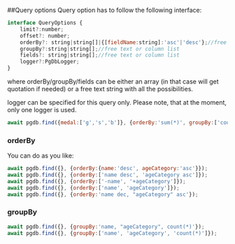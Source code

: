 ##Query options
Query option has to follow the following interface:

```js
interface QueryOptions {
    limit?:number;
    offset?: number;
    orderBy?: string|string[]|{[fieldName:string]:'asc'|'desc'};//free text or column list
    groupBy?:string|string[];//free text or column list
    fields?: string|string[];//free text or column list
    logger?:PgDbLogger;
}
```
where orderBy/groupBy/fields can be either an array (in that case will get quotation if needed) 
or a free text string with all the possibilities.

logger can be specified for this query only. Please note, that at the moment, only one logger is used.

```js
await pgdb.find({medal:['g','s','b']}, {orderBy:'sum(*)', groupBy:['country'], fields:'sum(*) as numberOfMedals, country'});
```
### orderBy
You can do as you like:
```js
await pgdb.find({}, {orderBy:{name:'desc', ageCategory:'asc'}});
await pgdb.find({}, {orderBy:['name desc', 'ageCategory asc']});
await pgdb.find({}, {orderBy:['-name', '+ageCategory']});
await pgdb.find({}, {orderBy:['name', 'ageCategory']});
await pgdb.find({}, {orderBy:'name dec, "ageCategory" asc'});
```
### groupBy
```js
await pgdb.find({}, {groupBy:'name, "ageCategory", count(*)'});
await pgdb.find({}, {groupBy:['name', 'ageCategory', 'count(*)']});
```
